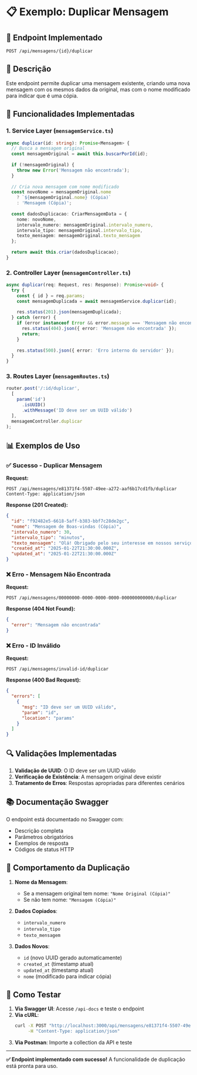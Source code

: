 # 📋 Exemplo: Duplicar Mensagem

## 🎯 Endpoint Implementado

```
POST /api/mensagens/{id}/duplicar
```

## 📝 Descrição

Este endpoint permite duplicar uma mensagem existente, criando uma nova mensagem com os mesmos dados da original, mas com o nome modificado para indicar que é uma cópia.

## 🔧 Funcionalidades Implementadas

### 1. **Service Layer** (`mensagemService.ts`)
```typescript
async duplicar(id: string): Promise<Mensagem> {
  // Busca a mensagem original
  const mensagemOriginal = await this.buscarPorId(id);
  
  if (!mensagemOriginal) {
    throw new Error('Mensagem não encontrada');
  }
  
  // Cria nova mensagem com nome modificado
  const novoNome = mensagemOriginal.nome 
    ? `${mensagemOriginal.nome} (Cópia)` 
    : 'Mensagem (Cópia)';
  
  const dadosDuplicacao: CriarMensagemData = {
    nome: novoNome,
    intervalo_numero: mensagemOriginal.intervalo_numero,
    intervalo_tipo: mensagemOriginal.intervalo_tipo,
    texto_mensagem: mensagemOriginal.texto_mensagem
  };
  
  return await this.criar(dadosDuplicacao);
}
```

### 2. **Controller Layer** (`mensagemController.ts`)
```typescript
async duplicar(req: Request, res: Response): Promise<void> {
  try {
    const { id } = req.params;
    const mensagemDuplicada = await mensagemService.duplicar(id);
    
    res.status(201).json(mensagemDuplicada);
  } catch (error) {
    if (error instanceof Error && error.message === 'Mensagem não encontrada') {
      res.status(404).json({ error: 'Mensagem não encontrada' });
      return;
    }
    
    res.status(500).json({ error: 'Erro interno do servidor' });
  }
}
```

### 3. **Routes Layer** (`mensagemRoutes.ts`)
```typescript
router.post('/:id/duplicar',
  [
    param('id')
      .isUUID()
      .withMessage('ID deve ser um UUID válido')
  ],
  mensagemController.duplicar
);
```

## 📊 Exemplos de Uso

### ✅ Sucesso - Duplicar Mensagem

**Request:**
```http
POST /api/mensagens/e81371f4-5507-49ee-a272-aaf6b17cd1fb/duplicar
Content-Type: application/json
```

**Response (201 Created):**
```json
{
  "id": "f92482e5-6618-5aff-b383-bbf7c28de2gc",
  "nome": "Mensagem de Boas-vindas (Cópia)",
  "intervalo_numero": 30,
  "intervalo_tipo": "minutos",
  "texto_mensagem": "Olá! Obrigado pelo seu interesse em nossos serviços.",
  "created_at": "2025-01-22T21:30:00.000Z",
  "updated_at": "2025-01-22T21:30:00.000Z"
}
```

### ❌ Erro - Mensagem Não Encontrada

**Request:**
```http
POST /api/mensagens/00000000-0000-0000-0000-000000000000/duplicar
```

**Response (404 Not Found):**
```json
{
  "error": "Mensagem não encontrada"
}
```

### ❌ Erro - ID Inválido

**Request:**
```http
POST /api/mensagens/invalid-id/duplicar
```

**Response (400 Bad Request):**
```json
{
  "errors": [
    {
      "msg": "ID deve ser um UUID válido",
      "param": "id",
      "location": "params"
    }
  ]
}
```

## 🔍 Validações Implementadas

1. **Validação de UUID**: O ID deve ser um UUID válido
2. **Verificação de Existência**: A mensagem original deve existir
3. **Tratamento de Erros**: Respostas apropriadas para diferentes cenários

## 📚 Documentação Swagger

O endpoint está documentado no Swagger com:
- Descrição completa
- Parâmetros obrigatórios
- Exemplos de resposta
- Códigos de status HTTP

## 🎯 Comportamento da Duplicação

1. **Nome da Mensagem**:
   - Se a mensagem original tem nome: `"Nome Original (Cópia)"`
   - Se não tem nome: `"Mensagem (Cópia)"`

2. **Dados Copiados**:
   - `intervalo_numero`
   - `intervalo_tipo`
   - `texto_mensagem`

3. **Dados Novos**:
   - `id` (novo UUID gerado automaticamente)
   - `created_at` (timestamp atual)
   - `updated_at` (timestamp atual)
   - `nome` (modificado para indicar cópia)

## 🚀 Como Testar

1. **Via Swagger UI**: Acesse `/api-docs` e teste o endpoint
2. **Via cURL**:
   ```bash
   curl -X POST "http://localhost:3000/api/mensagens/e81371f4-5507-49ee-a272-aaf6b17cd1fb/duplicar" \
        -H "Content-Type: application/json"
   ```
3. **Via Postman**: Importe a collection da API e teste

---

**✅ Endpoint implementado com sucesso!** A funcionalidade de duplicação está pronta para uso.